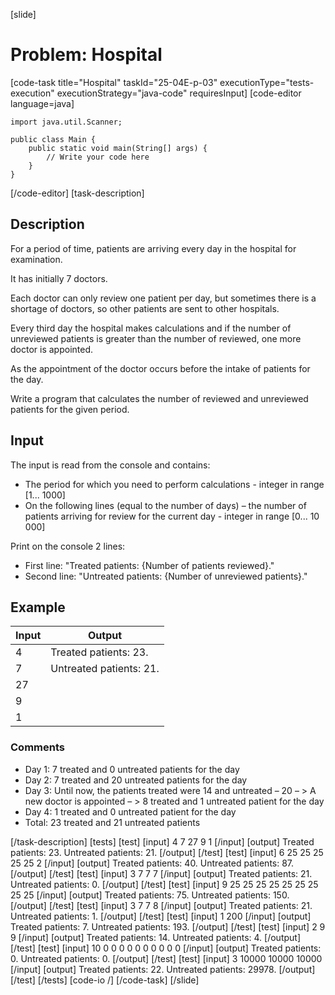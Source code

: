 [slide]
# Problem: Hospital
[code-task title="Hospital" taskId="25-04E-p-03" executionType="tests-execution" executionStrategy="java-code" requiresInput]
[code-editor language=java]
```
import java.util.Scanner;

public class Main {
    public static void main(String[] args) {
        // Write your code here
    }
}
```
[/code-editor]
[task-description]
## Description
For a period of time, patients are arriving every day in the hospital for examination. 

It has initially 7 doctors. 

Each doctor can only review one patient per day, but sometimes there is a shortage of doctors, so other patients are sent to other hospitals. 

Every third day the hospital makes calculations and if the number of unreviewed patients is greater than the number of reviewed, one more doctor is appointed. 

As the appointment of the doctor occurs before the intake of patients for the day. 

Write a program that calculates the number of reviewed and unreviewed patients for the given period.

## Input
The input is read from the console and contains: 

- The period for which you need to perform calculations - integer in range \[1... 1000\] 
- On the following lines (equal to the number of days) – the number of patients arriving for review for the current day - integer in range \[0... 10 000\]

Print on the console 2 lines:
- First line: "Treated patients: \{Number of patients reviewed\}." 
- Second line: "Untreated patients: \{Number of unreviewed patients\}."

## Example

| Input | Output |
| --- | --- |
| 4 | Treated patients: 23. |
| 7 | Untreated patients: 21. |
| 27 | |
| 9 | |
| 1 | |

### Comments
- Day 1: 7 treated and 0 untreated patients for the day 
- Day 2: 7 treated and 20 untreated patients for the day 
- Day 3: Until now, the patients treated were 14 and untreated – 20 – > A new doctor is appointed – > 8 treated and 1 untreated patient for the day 
- Day 4: 1 treated and 0 untreated patient for the day 
- Total: 23 treated and 21 untreated patients

[/task-description]
[tests]
[test]
[input]
4
7
27
9
1
[/input]
[output]
Treated patients: 23.
Untreated patients: 21.
[/output]
[/test]
[test]
[input]
6
25
25
25
25
25
2
[/input]
[output]
Treated patients: 40.
Untreated patients: 87.
[/output]
[/test]
[test]
[input]
3
7
7
7
[/input]
[output]
Treated patients: 21.
Untreated patients: 0.
[/output]
[/test]
[test]
[input]
9
25
25
25
25
25
25
25
25
25
[/input]
[output]
Treated patients: 75.
Untreated patients: 150.
[/output]
[/test]
[test]
[input]
3
7
7
8
[/input]
[output]
Treated patients: 21.
Untreated patients: 1.
[/output]
[/test]
[test]
[input]
1
200
[/input]
[output]
Treated patients: 7.
Untreated patients: 193.
[/output]
[/test]
[test]
[input]
2
9
9
[/input]
[output]
Treated patients: 14.
Untreated patients: 4.
[/output]
[/test]
[test]
[input]
10
0
0
0
0
0
0
0
0
0
0
[/input]
[output]
Treated patients: 0.
Untreated patients: 0.
[/output]
[/test]
[test]
[input]
3
10000
10000
10000
[/input]
[output]
Treated patients: 22.
Untreated patients: 29978.
[/output]
[/test]
[/tests]
[code-io /]
[/code-task]
[/slide]